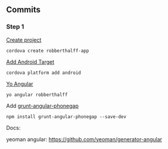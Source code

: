 ## Commits

### Step 1

[Create project](https://github.com/rhalff/robberthalff-app/commit/f3ff34470e927a723f468e4300d1f075eb22724e)
```
cordova create robberthalff-app
```

[Add Android Target](https://github.com/rhalff/robberthalff-app/commit/22d89466dfdbfcdf64c3f13bc64e1526776af930)
```
cordova platform add android
```

[Yo Angular](https://github.com/rhalff/robberthalff-app/commit/cd3147cf5b045a61255bbcc620bab7dc0da8d9e1)
```
yo angular robberthalff
```

Add [grunt-angular-phonegap](https://github.com/dsimard/grunt-angular-phonegap)
```
npm install grunt-angular-phonegap --save-dev
```

Docs:

yeoman angular: https://github.com/yeoman/generator-angular
